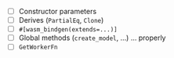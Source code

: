 * [ ] Constructor parameters
* [ ] Derives (`PartialEq`, `Clone`)
* [ ] `#[wasm_bindgen(extends=...)]`
* [ ] Global methods (`create_model`, …) … properly
* [ ] `GetWorkerFn`